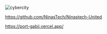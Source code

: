 




<!---
ruthss0/ruthss0 is a ✨ special ✨ repository because its `README.md` (this file) appears on your GitHub profile.
You can click the Preview link to take a look at your changes.
--->

![cybercity](https://github.com/ruthss0/ruthss0/assets/82294375/9344ce85-cbc0-47ca-a227-8a35915d57f4)




https://github.com/NinasTech/Ninastech-United

https://port-gabii.vercel.app/ 






